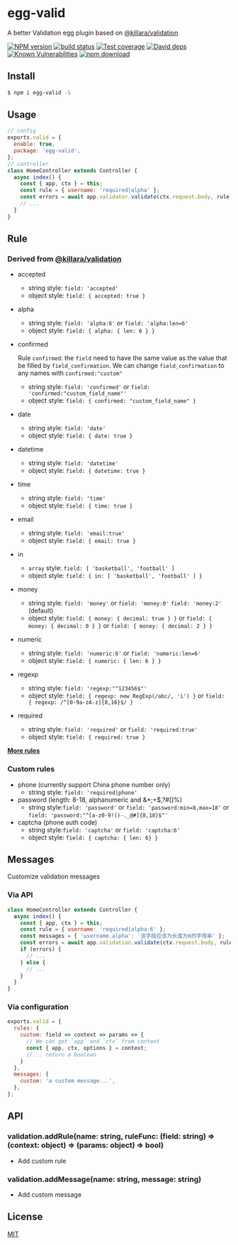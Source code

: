 # egg-valid

A better Validation egg plugin based on [@killara/validation](https://github.com/killara/validation)

[![NPM version][npm-image]][npm-url]
[![build status][travis-image]][travis-url]
[![Test coverage][codecov-image]][codecov-url]
[![David deps][david-image]][david-url]
[![Known Vulnerabilities][snyk-image]][snyk-url]
[![npm download][download-image]][download-url]

[npm-image]: https://img.shields.io/npm/v/egg-valid.svg
[npm-url]: https://npmjs.org/package/egg-valid
[travis-image]: https://img.shields.io/travis/hexindai/egg-valid.svg
[travis-url]: https://travis-ci.org/hexindai/egg-valid
[codecov-image]: https://img.shields.io/codecov/c/github/hexindai/egg-valid.svg
[codecov-url]: https://codecov.io/github/hexindai/egg-valid?branch=master
[david-image]: https://img.shields.io/david/hexindai/egg-valid.svg
[david-url]: https://david-dm.org/hexindai/egg-valid
[snyk-image]: https://snyk.io/test/npm/egg-valid/badge.svg
[snyk-url]: https://snyk.io/test/npm/egg-valid
[download-image]: https://img.shields.io/npm/dm/egg-valid.svg
[download-url]: https://npmjs.org/package/egg-valid

## Install

```bash
$ npm i egg-valid -S
```

## Usage

```js
// config
exports.valid = {
  enable: true,
  package: 'egg-valid',
};
// controller
class HomeController extends Controller {
  async index() {
    const { app, ctx } = this;
    const rule = { username: 'required|alpha' };
    const errors = await app.validator.validate(ctx.request.body, rule)
    // ...
  }
}
```

## Rule

### Derived from [@killara/validation](https://github.com/killara/validation)

* accepted
  * string style: `field: 'accepted'`
  * object style: `field: { accepted: true }`
* alpha
  * string style: `field: 'alpha:6'` or `field: 'alpha:len=6'`
  * object style: `field: { alpha: { len: 6 } }`
* confirmed

  Rule `confirmed`: the `field` need to have the same value as the value that be filled by `field_confirmation`. We can change `field_confirmation` to any names with `confirmed:"custom"`

  * string style: `field: 'confirmed'` or `field: 'confirmed:"custom_field_name"'`
  * object style: `field: { confirmed: "custom_field_name" }`
* date
  * string style: `field: 'date'`
  * object style: `field: { date: true }`
* datetime
  * string style: `field: 'datetime'`
  * object style: `field: { datetime: true }`
* time
  * string style: `field: 'time'`
  * object style: `field: { time: true }`
* email
  * string style: `field: 'email:true'`
  * object style: `field: { email: true }`
* in
  * `array` style: `field: [ 'basketball', 'football' ]`
  * object style: `field: { in: [ 'basketball', 'football' ] }`
* money
  * string style: `field: 'money'` or `field: 'money:0'` `field: 'money:2'` (default)
  * object style: `field: { money: { decimal: true } }` or `field: { money: { decimal: 0 } }` or `field: { money: { decimal: 2 } }`
* numeric
  * string style: `field: 'numeric:6'` or `field: 'numeric:len=6'`
  * object style: `field: { numeric: { len: 6 } }`
* regexp
  * string style: `field: 'regexp:"^123456$"'`
  * object style: `field: { regexp: new RegExp(/abc/, 'i') }` or `field: { regexp: /^[0-9a-zA-z]{8,16}$/ }`
* required
  * string style: `field: 'required'` or `field: 'required:true'`
  * object style: `field: { required: true }`

**[More rules](https://github.com/killara/validation)**

### Custom rules

* phone (currently support China phone number only)
  * string style: `field: 'required|phone'`
* password (length: 8-18, alphanumeric and &*;+$,?#[]%)
  * string style:`field: 'password'` or `field: 'password:min=8,max=18'` or `field: 'password:"^[a-z0-9!()-._@#]{8,18}$"'`
* captcha (phone auth code)
  * string style:`field: 'captcha'` or `field: 'captcha:6'`
  * object style: `field: { captcha: { len: 6} }`

## Messages

Customize validation messages

### Via API

```js
class HomeController extends Controller {
  async index() {
    const { app, ctx } = this;
    const rule = { username: 'required|alpha:6' };
    const messages = { 'username.alpha': '该字段应该为长度为6的字母串' };
    const errors = await app.validation.validate(ctx.request.body, rule, messages);
    if (errors) {
      // ...
    } else {
      // ...
    }
  }
}
```

### Via configuration

```js
exports.valid = {
  rules: {
    custom: field => context => params => {
      // We can get `app` and `ctx` from context
      const { app, ctx, options } = context;
      //... return a boolean
    }
  },
  messages: {
    custom: 'a custom message...',
  },
};
```

## API

### validation.addRule(name: string, ruleFunc: (field: string) => (context: object) => (params: object) => bool)
* Add custom rule
### validation.addMessage(name: string, message: string)
* Add custom message

## License

[MIT](LICENSE)
